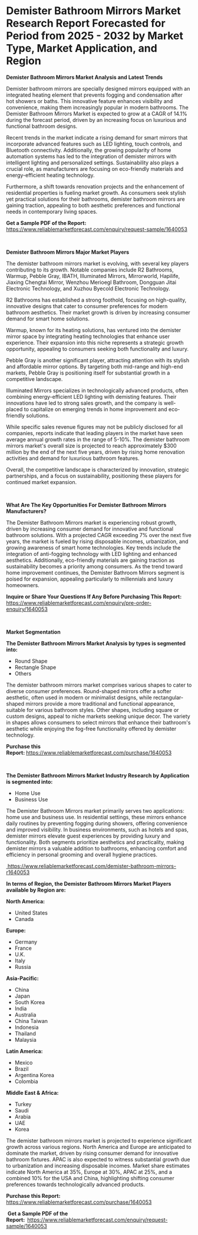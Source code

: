 <p><h1>Demister Bathroom Mirrors Market Research Report Forecasted for Period from 2025 -  2032 by Market Type, Market Application, and Region</h1></p><p><strong>Demister Bathroom Mirrors Market Analysis and Latest Trends</strong></p>
<p><p>Demister bathroom mirrors are specially designed mirrors equipped with an integrated heating element that prevents fogging and condensation after hot showers or baths. This innovative feature enhances visibility and convenience, making them increasingly popular in modern bathrooms. The Demister Bathroom Mirrors Market is expected to grow at a CAGR of 14.1% during the forecast period, driven by an increasing focus on luxurious and functional bathroom designs.</p><p>Recent trends in the market indicate a rising demand for smart mirrors that incorporate advanced features such as LED lighting, touch controls, and Bluetooth connectivity. Additionally, the growing popularity of home automation systems has led to the integration of demister mirrors with intelligent lighting and personalized settings. Sustainability also plays a crucial role, as manufacturers are focusing on eco-friendly materials and energy-efficient heating technology. </p><p>Furthermore, a shift towards renovation projects and the enhancement of residential properties is fueling market growth. As consumers seek stylish yet practical solutions for their bathrooms, demister bathroom mirrors are gaining traction, appealing to both aesthetic preferences and functional needs in contemporary living spaces.</p></p>
<p><strong>Get a Sample PDF of the Report:&nbsp;</strong> <a href="https://www.reliablemarketforecast.com/enquiry/request-sample/1640053?utm_campaign=3554&utm_medium=2&utm_source=Github&utm_content=ia&utm_term=16042025&utm_id=demister-bathroom-mirrors">https://www.reliablemarketforecast.com/enquiry/request-sample/1640053</a></p>
<p>&nbsp;</p>
<p><strong>Demister Bathroom Mirrors Major Market Players</strong></p>
<p><p>The demister bathroom mirrors market is evolving, with several key players contributing to its growth. Notable companies include R2 Bathrooms, Warmup, Pebble Gray, IBATH, Illuminated Mirrors, Mirrorworld, Hapilife, Jiaxing Chengtai Mirror, Wenzhou Merioegl Bathroom, Dongguan Jitai Electronic Technology, and Xuzhou Byecold Electronic Technology.</p><p>R2 Bathrooms has established a strong foothold, focusing on high-quality, innovative designs that cater to consumer preferences for modern bathroom aesthetics. Their market growth is driven by increasing consumer demand for smart home solutions. </p><p>Warmup, known for its heating solutions, has ventured into the demister mirror space by integrating heating technologies that enhance user experience. Their expansion into this niche represents a strategic growth opportunity, appealing to consumers seeking both functionality and luxury.</p><p>Pebble Gray is another significant player, attracting attention with its stylish and affordable mirror options. By targeting both mid-range and high-end markets, Pebble Gray is positioning itself for substantial growth in a competitive landscape.</p><p>Illuminated Mirrors specializes in technologically advanced products, often combining energy-efficient LED lighting with demisting features. Their innovations have led to strong sales growth, and the company is well-placed to capitalize on emerging trends in home improvement and eco-friendly solutions.</p><p>While specific sales revenue figures may not be publicly disclosed for all companies, reports indicate that leading players in the market have seen average annual growth rates in the range of 5-10%. The demister bathroom mirrors market's overall size is projected to reach approximately $300 million by the end of the next five years, driven by rising home renovation activities and demand for luxurious bathroom features.</p><p>Overall, the competitive landscape is characterized by innovation, strategic partnerships, and a focus on sustainability, positioning these players for continued market expansion.</p></p>
<p>&nbsp;</p>
<p><strong>What Are The Key Opportunities For Demister Bathroom Mirrors Manufacturers?</strong></p>
<p><p>The Demister Bathroom Mirrors market is experiencing robust growth, driven by increasing consumer demand for innovative and functional bathroom solutions. With a projected CAGR exceeding 7% over the next five years, the market is fueled by rising disposable incomes, urbanization, and growing awareness of smart home technologies. Key trends include the integration of anti-fogging technology with LED lighting and enhanced aesthetics. Additionally, eco-friendly materials are gaining traction as sustainability becomes a priority among consumers. As the trend toward home improvement continues, the Demister Bathroom Mirrors segment is poised for expansion, appealing particularly to millennials and luxury homeowners.</p></p>
<p><strong>Inquire or Share Your Questions If Any Before Purchasing This Report:</strong> <a href="https://www.reliablemarketforecast.com/enquiry/pre-order-enquiry/1640053?utm_campaign=3554&utm_medium=2&utm_source=Github&utm_content=ia&utm_term=16042025&utm_id=demister-bathroom-mirrors">https://www.reliablemarketforecast.com/enquiry/pre-order-enquiry/1640053</a></p>
<p>&nbsp;</p>
<p><strong>Market Segmentation</strong></p>
<p><strong>The Demister Bathroom Mirrors Market Analysis by types is segmented into:</strong></p>
<p><ul><li>Round Shape</li><li>Rectangle Shape</li><li>Others</li></ul></p>
<p><p>The demister bathroom mirrors market comprises various shapes to cater to diverse consumer preferences. Round-shaped mirrors offer a softer aesthetic, often used in modern or minimalist designs, while rectangular-shaped mirrors provide a more traditional and functional appearance, suitable for various bathroom styles. Other shapes, including square or custom designs, appeal to niche markets seeking unique decor. The variety in shapes allows consumers to select mirrors that enhance their bathroom's aesthetic while enjoying the fog-free functionality offered by demister technology.</p></p>
<p><strong>Purchase this Report:&nbsp;</strong><a href="https://www.reliablemarketforecast.com/purchase/1640053?utm_campaign=3554&utm_medium=2&utm_source=Github&utm_content=ia&utm_term=16042025&utm_id=demister-bathroom-mirrors">https://www.reliablemarketforecast.com/purchase/1640053</a></p>
<p>&nbsp;</p>
<p><strong>The Demister Bathroom Mirrors Market Industry Research by Application is segmented into:</strong></p>
<p><ul><li>Home Use</li><li>Business Use</li></ul></p>
<p><p>The Demister Bathroom Mirrors market primarily serves two applications: home use and business use. In residential settings, these mirrors enhance daily routines by preventing fogging during showers, offering convenience and improved visibility. In business environments, such as hotels and spas, demister mirrors elevate guest experiences by providing luxury and functionality. Both segments prioritize aesthetics and practicality, making demister mirrors a valuable addition to bathrooms, enhancing comfort and efficiency in personal grooming and overall hygiene practices.</p></p>
<p><a href="https://www.reliablemarketforecast.com/demister-bathroom-mirrors-r1640053?utm_campaign=3554&utm_medium=2&utm_source=Github&utm_content=ia&utm_term=16042025&utm_id=demister-bathroom-mirrors">&nbsp;https://www.reliablemarketforecast.com/demister-bathroom-mirrors-r1640053</a></p>
<p><strong>In terms of Region, the Demister Bathroom Mirrors Market Players available by Region are:</strong></p>
<p>
    <p> <strong> North America: </strong>
        <ul>
            <li>United States</li>
            <li>Canada</li>
        </ul>
        </p> 
    <p> <strong> Europe: </strong>
        <ul>
            <li>Germany</li>
            <li>France</li>
            <li>U.K.</li>
            <li>Italy</li>
            <li>Russia</li>
        </ul>
        </p> 
    <p> <strong> Asia-Pacific: </strong>
        <ul>
            <li>China</li>
            <li>Japan</li>
            <li>South Korea</li>
            <li>India</li>
            <li>Australia</li>
            <li>China Taiwan</li>
            <li>Indonesia</li>
            <li>Thailand</li>
            <li>Malaysia</li>
        </ul>
        </p> 
    <p> <strong> Latin America: </strong>
        <ul>
            <li>Mexico</li>
            <li>Brazil</li>
            <li>Argentina Korea</li>
            <li>Colombia</li>
        </ul>
        </p> 
    <p> <strong> Middle East & Africa: </strong>
        <ul>
            <li>Turkey</li>
            <li>Saudi</li>
            <li>Arabia</li>
            <li>UAE</li>
            <li>Korea</li>
        </ul>
    </p>
    </p>
<p><p>The demister bathroom mirrors market is projected to experience significant growth across various regions. North America and Europe are anticipated to dominate the market, driven by rising consumer demand for innovative bathroom fixtures. APAC is also expected to witness substantial growth due to urbanization and increasing disposable incomes. Market share estimates indicate North America at 35%, Europe at 30%, APAC at 25%, and a combined 10% for the USA and China, highlighting shifting consumer preferences towards technologically advanced products.</p></p>
<p><strong>Purchase this Report: </strong><a href="https://www.reliablemarketforecast.com/purchase/1640053?utm_campaign=3554&utm_medium=2&utm_source=Github&utm_content=ia&utm_term=16042025&utm_id=demister-bathroom-mirrors">https://www.reliablemarketforecast.com/purchase/1640053</a></p>
<p>&nbsp;<strong>Get a Sample PDF of the Report:&nbsp;&nbsp;</strong><a href="https://www.reliablemarketforecast.com/enquiry/request-sample/1640053?utm_campaign=3554&utm_medium=2&utm_source=Github&utm_content=ia&utm_term=16042025&utm_id=demister-bathroom-mirrors">https://www.reliablemarketforecast.com/enquiry/request-sample/1640053</a></p>
<p><strong></strong></p>
<p><p></p><p></p><p></p></p>